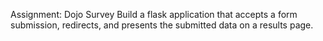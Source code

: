 Assignment: Dojo Survey
Build a flask application that accepts a form submission, redirects, and presents the submitted data on a results page.

